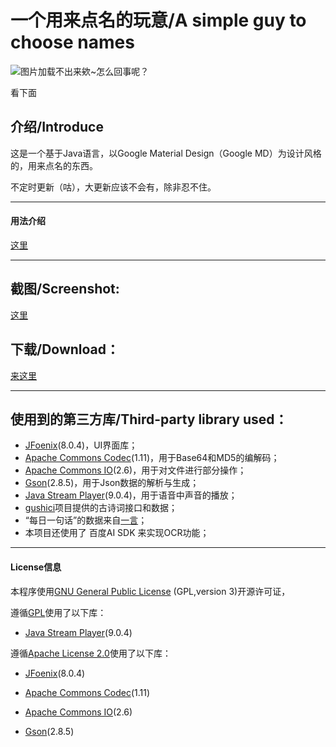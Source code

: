 # 一个用来点名的玩意/A simple guy to choose names

![图片加载不出来欸~怎么回事呢？](https://github.com/lensferno/dogename/raw/main/res/top.png "哟嚯！")

看下面


## 介绍/Introduce
这是一个基于Java语言，以Google Material Design（Google MD）为设计风格的，用来点名的东西。

不定时更新（咕），大更新应该不会有，除非忍不住。

------------


#### 用法介绍
[这里](https://github.com/lensferno/dogename/blob/main/res/usage.md)

---

## 截图/Screenshot:

[这里](https://github.com/lensferno/dogename/blob/main/res/you-want.md "我要康康")

## 下载/Download：
[来这里](https://github.com/lensferno/dogename/releases "这里")

---




## 使用到的第三方库/Third-party library used：

- [JFoenix](https://github.com/jfoenixadmin/JFoenix "JFoenix")(8.0.4)，UI界面库；
- [Apache Commons Codec](http://commons.apache.org/proper/commons-codec/ "Apache Commons Codec")(1.11)，用于Base64和MD5的编解码；
- [Apache Commons IO](https://commons.apache.org/proper/commons-io/)(2.6)，用于对文件进行部分操作；
- [Gson](https://github.com/google/gson "Gson")(2.8.5)，用于Json数据的解析与生成；
- [Java Stream Player](https://github.com/goxr3plus/java-stream-player "Java Stream Player")(9.0.4)，用于语音中声音的播放；
- [gushici](https://github.com/xenv/gushici/ "古诗词")项目提供的古诗词接口和数据；
- “每日一句话”的数据来自[一言](https://hitokoto.cn/ "一言")；
- 本项目还使用了 百度AI SDK 来实现OCR功能；

------

#### License信息

本程序使用[GNU General Public License](http://www.gnu.org/licenses/gpl-3.0.html "GPL") (GPL,version 3)开源许可证，

遵循[GPL](http://www.gnu.org/licenses/gpl-3.0.html "GNU General Public License 3")使用了以下库：

- [Java Stream Player](https://github.com/goxr3plus/java-stream-player "Java Stream Player")(9.0.4)

遵循[Apache License 2.0](http://www.apache.org/licenses/LICENSE-2.0 "Apache License 2.0")使用了以下库：

- [JFoenix](https://github.com/jfoenixadmin/JFoenix "JFoenix")(8.0.4)

- [Apache Commons Codec](http://commons.apache.org/proper/commons-codec/ "Apache Commons Codec")(1.11)

- [Apache Commons IO](https://commons.apache.org/proper/commons-io/)(2.6)

- [Gson](https://github.com/google/gson "Gson")(2.8.5)
